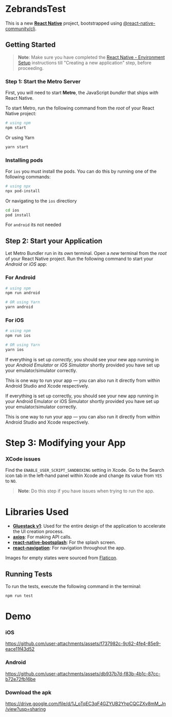  # ZebrandsTest

This is a new [**React Native**](https://reactnative.dev) project, bootstrapped using [@react-native-community/cli](https://github.com/react-native-community/cli).

## Getting Started

> **Note**: Make sure you have completed the [React Native - Environment Setup](https://reactnative.dev/docs/environment-setup) instructions till "Creating a new application" step, before proceeding.

### Step 1: Start the Metro Server

First, you will need to start **Metro**, the JavaScript _bundler_ that ships _with_ React Native.

To start Metro, run the following command from the _root_ of your React Native project:

```bash
# using npm
npm start
```

 Or using Yarn
```bash
yarn start
```

### Installing pods

For `ios` you must install the pods. You can do this by running one of the following commands:

```bash
# using npx
npx pod-install
```

 Or navigating to the `ios` directiory
```bash
cd ios
pod install
```

For `android` its not needed

## Step 2: Start your Application

Let Metro Bundler run in its _own_ terminal. Open a _new_ terminal from the _root_ of your React Native project. Run the following command to start your _Android_ or _iOS_ app:

### For Android

```bash
# using npm
npm run android

# OR using Yarn
yarn android
```

### For iOS

```bash
# using npm
npm run ios

# OR using Yarn
yarn ios
```

If everything is set up _correctly_, you should see your new app running in your _Android Emulator_ or _iOS Simulator_ shortly provided you have set up your emulator/simulator correctly.

This is one way to run your app — you can also run it directly from within Android Studio and Xcode respectively.

If everything is set up correctly, you should see your new app running in your Android Emulator or iOS Simulator shortly provided you have set up your emulator/simulator correctly.

This is one way to run your app — you can also run it directly from within Android Studio and Xcode respectively.

# Step 3: Modifying your App

### XCode issues

Find the `ENABLE_USER_SCRIPT_SANDBOXING` setting in Xcode. Go to the Search icon tab in the left-hand panel within Xcode and change its value from `YES` to `NO`.

> **Note**: Do this step if you have issues when trying to run the app.


# Libraries Used

- **[Gluestack v1](https://www.npmjs.com/package/@gluestack-ui/themed)**: Used for the entire design of the application to accelerate the UI creation process.
- **[axios](https://www.npmjs.com/package/axios)**: For making API calls.
- **[react-native-bootsplash](https://www.npmjs.com/package/react-native-bootsplash)**: For the splash screen.
- **[react-navigation](https://reactnavigation.org/)**: For navigation throughout the app.

Images for empty states were sourced from [Flaticon](https://www.flaticon.com/).

## Running Tests

To run the tests, execute the following command in the terminal:

```bash
npm run test
```


# Demo

### iOS

https://github.com/user-attachments/assets/f737982c-9c62-4fe4-85e9-eace11f43d52

### Android

https://github.com/user-attachments/assets/db937b7d-f83b-4b1c-87cc-b72e72fb16be



### Download the apk

https://drive.google.com/file/d/1J_oTqEC3qF4GZYUB2YhpCQCZXv8mM_Jn/view?usp=sharing
